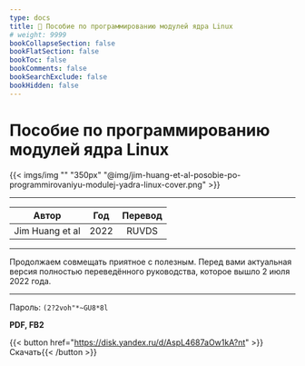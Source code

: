```yaml
---
type: docs
title: 🔷 Пособие по программированию модулей ядра Linux
# weight: 9999
bookCollapseSection: false
bookFlatSection: false
bookToc: false
bookComments: false
bookSearchExclude: false
bookHidden: false
---
```


# Пособие по программированию модулей ядра Linux

{{< imgs/img "" "350px" "@img/jim-huang-et-al-posobie-po-programmirovaniyu-modulej-yadra-linux-cover.png" >}}

---

|      Автор      | Год  | Перевод |
| :-------------: | :--: | :-----: |
| Jim Huang et al | 2022 |  RUVDS  |

---

Продолжаем совмещать приятное с полезным. Перед вами актуальная версия полностью переведённого руководства, которое вышло 2 июля 2022 года.

---

Пароль: `(2?2voh"*~GU8*8l`

**PDF, FB2**

{{< button href="https://disk.yandex.ru/d/AspL4687aOw1kA?nt" >}}Скачать{{< /button >}}

